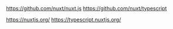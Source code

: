https://github.com/nuxt/nuxt.js
https://github.com/nuxt/typescript

https://nuxtjs.org/
https://typescript.nuxtjs.org/
